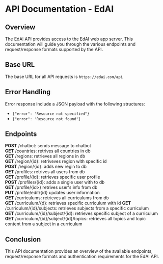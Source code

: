 # API Documentation - EdAI

## Overview

The EdAI API provides access to the EdAI web app server. This documentation will guide you through the various endpoints and request/response formats supported by the API.

## Base URL

The base URL for all API requests is `https://edai.com/api`

## Error Handling

Error response include a JSON payload with the following structures:  
* `{"error": "Resource not specified"}`
* `{"error": "Resource not found"}`

## Endpoints
__POST__ /chatbot: sends message to chatbot  
__GET__ /countries: retrives all countries in db  
__GET__ /regions: retrieves all regions in db  
__GET__ /region/{id}: retriveves region with specific id  
__POST__ /region/{id}: adds new regin to db  
__GET__ /profiles: retrives all users from db  
__GET__ /profile/{id}: retrieves specific user profile  
__POST__ /profiles/{id}: adds a single user with <id> to db  
__GET__ /profile/{id>} retrives user's info from db  
__PUT__ /profile/edit/{id} updates user information  
__GET__ /curriculums: retrieves all curriculums from db  
__GET__ /curriculum/{d}: retrieves specific curriculum with id
__GET__ /curriculum/{id}/subjects: retrieves subjects from a specific curriculum  
__GET__ /curriculum/{id}/subject/{id}: retrieves specific subject of a curriculum  
__GET__ /curriculum/{id}/subject/{id}/topics: retrieves all topics and topic content from a subject in a curriculum  

## Conclusion
This API documentation provides an overview of the available endpoints, request/response formats and authentication requirements for the EdAI API.
